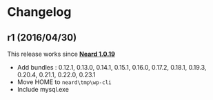 # Changelog

## r1 (2016/04/30)

This release works since **[Neard 1.0.19](https://github.com/crazy-max/neard/releases/tag/v1.0.19)**

* Add bundles : 0.12.1, 0.13.0, 0.14.1, 0.15.1, 0.16.0, 0.17.2, 0.18.1, 0.19.3, 0.20.4, 0.21.1, 0.22.0, 0.23.1
* Move HOME to `neard\tmp\wp-cli`
* Include mysql.exe
